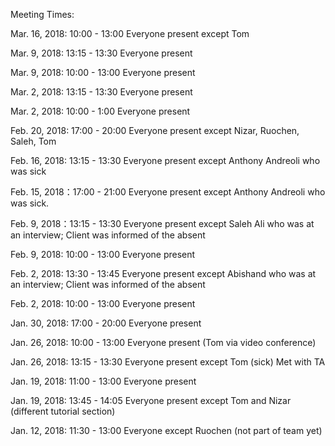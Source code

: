 Meeting Times:

Mar. 16, 2018: 10:00 - 13:00
    Everyone present except Tom

Mar. 9, 2018: 13:15 - 13:30
    Everyone present

Mar. 9, 2018: 10:00 - 13:00
    Everyone present

Mar. 2, 2018: 13:15 - 13:30
    Everyone present

Mar. 2, 2018: 10:00 - 1:00
    Everyone present

Feb. 20, 2018: 17:00 - 20:00
    Everyone present except Nizar, Ruochen, Saleh, Tom
    
Feb. 16, 2018: 13:15 - 13:30
    Everyone present except Anthony Andreoli who was sick

Feb. 15, 2018：17:00 - 21:00
    Everyone present except Anthony Andreoli who was sick.

Feb. 9, 2018：13:15 - 13:30
    Everyone present except Saleh Ali who was at an interview; Client was informed of the absent 

Feb. 9, 2018: 10:00 - 13:00
    Everyone present

Feb. 2, 2018: 13:30 - 13:45
    Everyone present except Abishand who was at an interview; Client was informed of the absent

Feb. 2, 2018: 10:00 - 13:00
    Everyone present
    
Jan. 30, 2018: 17:00 - 20:00
    Everyone present
    
Jan. 26, 2018: 10:00 - 13:00
    Everyone present (Tom via video conference)
    
Jan. 26, 2018: 13:15 - 13:30 
    Everyone present except Tom (sick)
    Met with TA
    
Jan. 19, 2018: 11:00 - 13:00
    Everyone present
    
Jan. 19, 2018: 13:45 - 14:05
    Everyone present except Tom and Nizar (different tutorial section)
    
Jan. 12, 2018: 11:30 - 13:00
    Everyone except Ruochen (not part of team yet)
    

